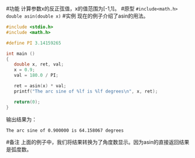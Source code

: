 #功能
计算参数x的反正弦值，x的值范围为[-1,1]。
#原型
`#include<math.h>`  
`double asin(double x)`
#实例
现在的例子介绍了asin的用法。
```c
#include <stdio.h>
#include <math.h>

#define PI 3.14159265

int main ()
{
   double x, ret, val;
   x = 0.9;
   val = 180.0 / PI;

   ret = asin(x) * val;
   printf("The arc sine of %lf is %lf degrees\n", x, ret);

   return(0);
}
```
输出结果为：
```shell
The arc sine of 0.900000 is 64.158067 degrees
```
#备注
上面的例子中，我们将结果转换为了角度数显示。因为asin的直接返回结果是弧度数。
